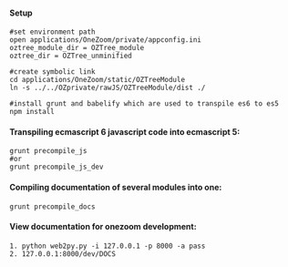 #### Setup
```
#set environment path
open applications/OneZoom/private/appconfig.ini
oztree_module_dir = OZTree_module
oztree_dir = OZTree_unminified

#create symbolic link
cd applications/OneZoom/static/OZTreeModule
ln -s ../../OZprivate/rawJS/OZTreeModule/dist ./

#install grunt and babelify which are used to transpile es6 to es5
npm install
```



#### Transpiling ecmascript 6 javascript code into ecmascript 5:
```
grunt precompile_js
#or
grunt precompile_js_dev
```


#### Compiling documentation of several modules into one:
```
grunt precompile_docs
```


#### View documentation for onezoom development:
```
1. python web2py.py -i 127.0.0.1 -p 8000 -a pass
2. 127.0.0.1:8000/dev/DOCS
```
